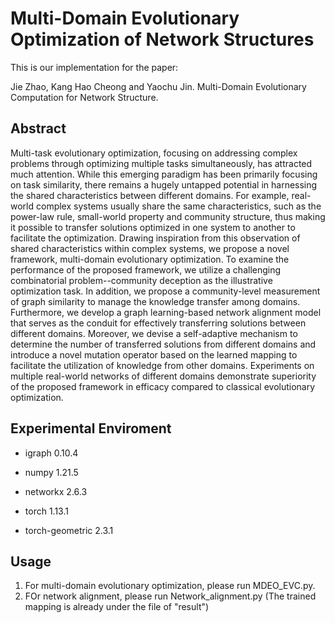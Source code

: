 # Multi-Domain Evolutionary Optimization of Network Structures
This is our implementation for the paper:

Jie Zhao, Kang Hao Cheong and Yaochu Jin. Multi-Domain Evolutionary Computation for Network Structure.

## Abstract

Multi-task evolutionary optimization, focusing on addressing complex problems through optimizing multiple tasks simultaneously, has attracted much attention. While this emerging paradigm has been primarily focusing on task similarity, there remains a hugely untapped potential in harnessing the shared characteristics between different domains. For example, real-world complex systems usually share the same characteristics, such as the power-law rule, small-world property and community structure, thus making it possible to transfer solutions optimized in one system to another to facilitate the optimization. Drawing inspiration from this observation of shared characteristics within complex systems, we propose a novel framework, multi-domain evolutionary optimization. To examine the performance of the proposed framework, we utilize a challenging combinatorial problem--community deception as the illustrative optimization task. In addition, we propose a community-level measurement of graph similarity to manage the knowledge transfer among domains. Furthermore, we develop a graph learning-based network alignment model that serves as the conduit for effectively transferring solutions between different domains. Moreover, we devise a self-adaptive mechanism to determine the number of transferred solutions from different domains and introduce a novel mutation operator based on the learned mapping to facilitate the utilization of knowledge from other domains. Experiments on multiple real-world networks of different domains demonstrate superiority of the proposed framework in efficacy compared to classical evolutionary optimization. 

## Experimental Enviroment

* igraph               0.10.4

* numpy                1.21.5

* networkx             2.6.3

* torch                1.13.1

* torch-geometric      2.3.1

## Usage

1. For multi-domain evolutionary optimization, please run MDEO_EVC.py.
2. FOr network alignment, please run Network_alignment.py (The trained mapping is already under the file of "result")


